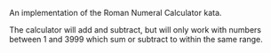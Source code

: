 An implementation of the Roman Numeral Calculator kata. 

The calculator will add and subtract, but will only work with numbers between 1 and 3999 which sum or subtract to within the same range.
